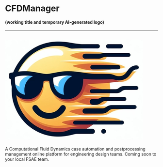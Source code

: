 
# CFDManager
#### (working title and temporary AI-generated logo)

-------------
![CFDMAN logo](profile/cfdman.jpeg)
-------------
A Computational Fluid Dynamics case automation and postprocessing management online platform for engineering design teams.
Coming soon to your local FSAE team.

